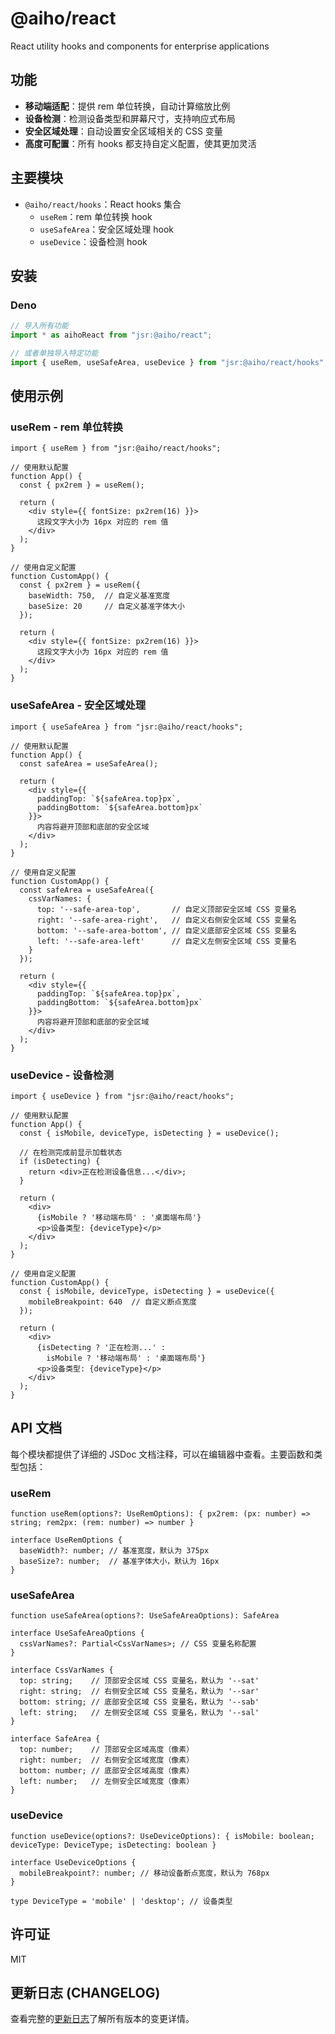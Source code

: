 # @aiho/react

React utility hooks and components for enterprise applications

## 功能

- **移动端适配**：提供 rem 单位转换，自动计算缩放比例
- **设备检测**：检测设备类型和屏幕尺寸，支持响应式布局
- **安全区域处理**：自动设置安全区域相关的 CSS 变量
- **高度可配置**：所有 hooks 都支持自定义配置，使其更加灵活

## 主要模块

- `@aiho/react/hooks`：React hooks 集合
  - `useRem`：rem 单位转换 hook
  - `useSafeArea`：安全区域处理 hook
  - `useDevice`：设备检测 hook

## 安装

### Deno

```ts
// 导入所有功能
import * as aihoReact from "jsr:@aiho/react";

// 或者单独导入特定功能
import { useRem, useSafeArea, useDevice } from "jsr:@aiho/react/hooks";
```

## 使用示例

### useRem - rem 单位转换

```tsx
import { useRem } from "jsr:@aiho/react/hooks";

// 使用默认配置
function App() {
  const { px2rem } = useRem();

  return (
    <div style={{ fontSize: px2rem(16) }}>
      这段文字大小为 16px 对应的 rem 值
    </div>
  );
}

// 使用自定义配置
function CustomApp() {
  const { px2rem } = useRem({
    baseWidth: 750,  // 自定义基准宽度
    baseSize: 20     // 自定义基准字体大小
  });

  return (
    <div style={{ fontSize: px2rem(16) }}>
      这段文字大小为 16px 对应的 rem 值
    </div>
  );
}
```

### useSafeArea - 安全区域处理

```tsx
import { useSafeArea } from "jsr:@aiho/react/hooks";

// 使用默认配置
function App() {
  const safeArea = useSafeArea();

  return (
    <div style={{
      paddingTop: `${safeArea.top}px`,
      paddingBottom: `${safeArea.bottom}px`
    }}>
      内容将避开顶部和底部的安全区域
    </div>
  );
}

// 使用自定义配置
function CustomApp() {
  const safeArea = useSafeArea({
    cssVarNames: {
      top: '--safe-area-top',       // 自定义顶部安全区域 CSS 变量名
      right: '--safe-area-right',   // 自定义右侧安全区域 CSS 变量名
      bottom: '--safe-area-bottom', // 自定义底部安全区域 CSS 变量名
      left: '--safe-area-left'      // 自定义左侧安全区域 CSS 变量名
    }
  });

  return (
    <div style={{
      paddingTop: `${safeArea.top}px`,
      paddingBottom: `${safeArea.bottom}px`
    }}>
      内容将避开顶部和底部的安全区域
    </div>
  );
}
```

### useDevice - 设备检测

```tsx
import { useDevice } from "jsr:@aiho/react/hooks";

// 使用默认配置
function App() {
  const { isMobile, deviceType, isDetecting } = useDevice();

  // 在检测完成前显示加载状态
  if (isDetecting) {
    return <div>正在检测设备信息...</div>;
  }

  return (
    <div>
      {isMobile ? '移动端布局' : '桌面端布局'}
      <p>设备类型: {deviceType}</p>
    </div>
  );
}

// 使用自定义配置
function CustomApp() {
  const { isMobile, deviceType, isDetecting } = useDevice({
    mobileBreakpoint: 640  // 自定义断点宽度
  });

  return (
    <div>
      {isDetecting ? '正在检测...' :
        isMobile ? '移动端布局' : '桌面端布局'}
      <p>设备类型: {deviceType}</p>
    </div>
  );
}
```

## API 文档

每个模块都提供了详细的 JSDoc 文档注释，可以在编辑器中查看。主要函数和类型包括：

### useRem

```tsx
function useRem(options?: UseRemOptions): { px2rem: (px: number) => string; rem2px: (rem: number) => number }

interface UseRemOptions {
  baseWidth?: number; // 基准宽度，默认为 375px
  baseSize?: number;  // 基准字体大小，默认为 16px
}
```

### useSafeArea

```tsx
function useSafeArea(options?: UseSafeAreaOptions): SafeArea

interface UseSafeAreaOptions {
  cssVarNames?: Partial<CssVarNames>; // CSS 变量名称配置
}

interface CssVarNames {
  top: string;    // 顶部安全区域 CSS 变量名，默认为 '--sat'
  right: string;  // 右侧安全区域 CSS 变量名，默认为 '--sar'
  bottom: string; // 底部安全区域 CSS 变量名，默认为 '--sab'
  left: string;   // 左侧安全区域 CSS 变量名，默认为 '--sal'
}

interface SafeArea {
  top: number;    // 顶部安全区域高度（像素）
  right: number;  // 右侧安全区域宽度（像素）
  bottom: number; // 底部安全区域高度（像素）
  left: number;   // 左侧安全区域宽度（像素）
}
```

### useDevice

```tsx
function useDevice(options?: UseDeviceOptions): { isMobile: boolean; deviceType: DeviceType; isDetecting: boolean }

interface UseDeviceOptions {
  mobileBreakpoint?: number; // 移动设备断点宽度，默认为 768px
}

type DeviceType = 'mobile' | 'desktop'; // 设备类型
```

## 许可证

MIT

## 更新日志 (CHANGELOG)

查看完整的[更新日志](./react/CHANGELOG.md)了解所有版本的变更详情。
